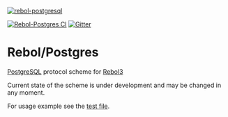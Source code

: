 [![rebol-postgresql](https://github.com/user-attachments/assets/01be60b4-d2c3-4bb3-9718-11f4635a6209)](https://github.com/Oldes/Rebol-Postgres)

[![Rebol-Postgres CI](https://github.com/Oldes/Rebol-Postgres/actions/workflows/main.yml/badge.svg)](https://github.com/Oldes/Rebol-Postgres/actions/workflows/main.yml)
[![Gitter](https://badges.gitter.im/rebol3/community.svg)](https://gitter.im/rebol3/community?utm_source=badge&utm_medium=badge&utm_campaign=pr-badge)

# Rebol/Postgres


[PostgreSQL](https://www.postgresql.org/) protocol scheme for [Rebol3](https://github.com/Siskin-framework/Rebol)

Current state of the scheme is under development and may be changed in any moment.

For usage example see the [test file](ci-test.r3).
